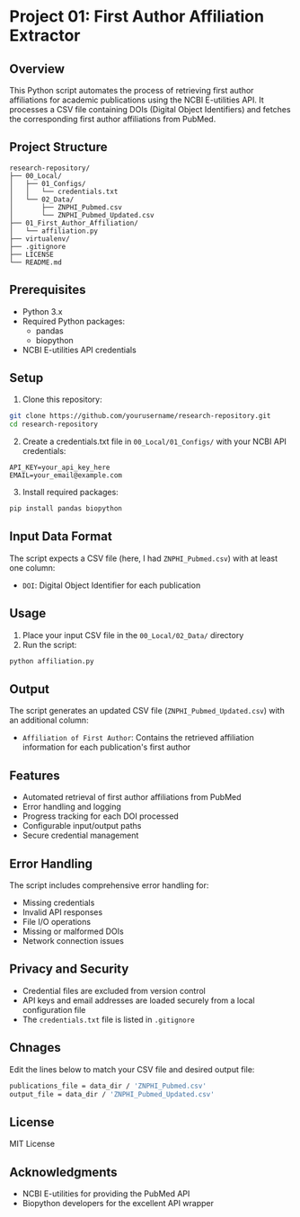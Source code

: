 # Project 01: First Author Affiliation Extractor

## Overview
This Python script automates the process of retrieving first author affiliations for academic publications using the NCBI E-utilities API. It processes a CSV file containing DOIs (Digital Object Identifiers) and fetches the corresponding first author affiliations from PubMed.

## Project Structure
```
research-repository/
├── 00_Local/
│   ├── 01_Configs/
│   │   └── credentials.txt
│   └── 02_Data/
│       ├── ZNPHI_Pubmed.csv
│       └── ZNPHI_Pubmed_Updated.csv
├── 01_First_Author_Affiliation/
│   └── affiliation.py
├── virtualenv/
├── .gitignore
├── LICENSE
└── README.md
```

## Prerequisites
- Python 3.x
- Required Python packages:
  - pandas
  - biopython
- NCBI E-utilities API credentials

## Setup
1. Clone this repository:
```bash
git clone https://github.com/yourusername/research-repository.git
cd research-repository
```

2. Create a credentials.txt file in `00_Local/01_Configs/` with your NCBI API credentials:
```
API_KEY=your_api_key_here
EMAIL=your_email@example.com
```

3. Install required packages:
```bash
pip install pandas biopython
```

## Input Data Format
The script expects a CSV file (here, I had `ZNPHI_Pubmed.csv`) with at least one column:
- `DOI`: Digital Object Identifier for each publication

## Usage
1. Place your input CSV file in the `00_Local/02_Data/` directory
2. Run the script:
```bash
python affiliation.py
```

## Output
The script generates an updated CSV file (`ZNPHI_Pubmed_Updated.csv`) with an additional column:
- `Affiliation of First Author`: Contains the retrieved affiliation information for each publication's first author

## Features
- Automated retrieval of first author affiliations from PubMed
- Error handling and logging
- Progress tracking for each DOI processed
- Configurable input/output paths
- Secure credential management

## Error Handling
The script includes comprehensive error handling for:
- Missing credentials
- Invalid API responses
- File I/O operations
- Missing or malformed DOIs
- Network connection issues

## Privacy and Security
- Credential files are excluded from version control
- API keys and email addresses are loaded securely from a local configuration file
- The `credentials.txt` file is listed in `.gitignore`

## Chnages
Edit the lines below to match your CSV file and desired output file:
```bash
publications_file = data_dir / 'ZNPHI_Pubmed.csv'
output_file = data_dir / 'ZNPHI_Pubmed_Updated.csv'
```

## License
MIT License

## Acknowledgments
- NCBI E-utilities for providing the PubMed API
- Biopython developers for the excellent API wrapper
